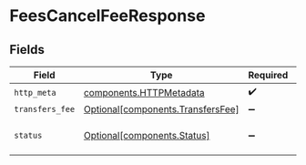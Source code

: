 # FeesCancelFeeResponse


## Fields

| Field                                                                        | Type                                                                         | Required                                                                     | Description                                                                  |
| ---------------------------------------------------------------------------- | ---------------------------------------------------------------------------- | ---------------------------------------------------------------------------- | ---------------------------------------------------------------------------- |
| `http_meta`                                                                  | [components.HTTPMetadata](../../models/components/httpmetadata.md)           | :heavy_check_mark:                                                           | N/A                                                                          |
| `transfers_fee`                                                              | [Optional[components.TransfersFee]](../../models/components/transfersfee.md) | :heavy_minus_sign:                                                           | OK                                                                           |
| `status`                                                                     | [Optional[components.Status]](../../models/components/status.md)             | :heavy_minus_sign:                                                           | INVALID_ARGUMENT: The request has an invalid argument.                       |